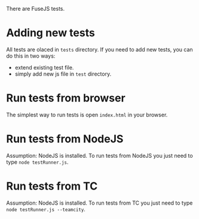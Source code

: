 There are FuseJS tests.

# Adding new tests

All tests are olaced in `tests` directory. If you need to add new tests, you can do this in two ways:
* extend existing test file.
* simply add new js file in `test` directory.

# Run tests from browser

The simplest way to run tests is open `index.html` in your browser.

# Run tests from NodeJS

Assumption: NodeJS is installed.
To run tests from NodeJS you just need to type `node testRunner.js`.

# Run tests from TC

Assumption: NodeJS is installed.
To run tests from TC you just need to type `node testRunner.js --teamcity`.